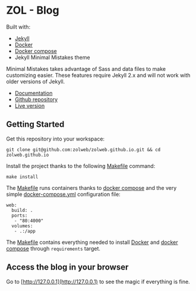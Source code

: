 # ZOL - Blog

Built with:

* [Jekyll](http://jekyllrb.com/)
* [Docker](https://docs.docker.com/)
* [Docker compose](https://docs.docker.com/compose/)
* Jekyll Minimal Mistakes theme

Minimal Mistakes takes advantage of Sass and data files to make customizing easier. These features require Jekyll 2.x and will not work with older versions of Jekyll.

* [Documentation](http://mmistakes.github.io/minimal-mistakes/theme-setup/)
* [Github repository](https://github.com/mmistakes/minimal-mistakes)
* [Live version](http://mmistakes.github.io/minimal-mistakes/)

## Getting Started

Get this repository into your workspace:

```
git clone git@github.com:zolweb/zolweb.github.io.git && cd zolweb.github.io
```

Install the project thanks to the following [Makefile](./Makefile) command:

```
make install
```

The [Makefile](./Makefile) runs containers thanks to [docker compose](https://docs.docker.com/compose/) and the very simple [docker-compose.yml](./docker-compose.yml) configuration file:

```lang
web:
  build: .
  ports:
   - "80:4000"
  volumes:
   - .:/app
```

The [Makefile](./Makefile) contains everything needed to install [Docker](https://docs.docker.com/) and [docker compose](https://docs.docker.com/compose/) through `requirements` target.

## Access the blog in your browser

Go to [http://127.0.0.1](http://127.0.0.1) to see the magic if everything is fine.
